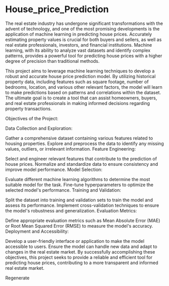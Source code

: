 # House_price_Prediction
The real estate industry has undergone significant transformations with the advent of technology, and one of the most promising developments is the application of machine learning in predicting house prices. Accurately estimating property values is crucial for both buyers and sellers, as well as real estate professionals, investors, and financial institutions. Machine learning, with its ability to analyze vast datasets and identify complex patterns, provides a powerful tool for predicting house prices with a higher degree of precision than traditional methods.

This project aims to leverage machine learning techniques to develop a robust and accurate house price prediction model. By utilizing historical property data, including features such as square footage, number of bedrooms, location, and various other relevant factors, the model will learn to make predictions based on patterns and correlations within the dataset. The ultimate goal is to create a tool that can assist homeowners, buyers, and real estate professionals in making informed decisions regarding property transactions.

Objectives of the Project:

Data Collection and Exploration:

Gather a comprehensive dataset containing various features related to housing properties.
Explore and preprocess the data to identify any missing values, outliers, or irrelevant information.
Feature Engineering:

Select and engineer relevant features that contribute to the prediction of house prices.
Normalize and standardize data to ensure consistency and improve model performance.
Model Selection:

Evaluate different machine learning algorithms to determine the most suitable model for the task.
Fine-tune hyperparameters to optimize the selected model's performance.
Training and Validation:

Split the dataset into training and validation sets to train the model and assess its performance.
Implement cross-validation techniques to ensure the model's robustness and generalization.
Evaluation Metrics:

Define appropriate evaluation metrics such as Mean Absolute Error (MAE) or Root Mean Squared Error (RMSE) to measure the model's accuracy.
Deployment and Accessibility:

Develop a user-friendly interface or application to make the model accessible to users.
Ensure the model can handle new data and adapt to changes in the real estate market.
By successfully accomplishing these objectives, this project seeks to provide a reliable and efficient tool for predicting house prices, contributing to a more transparent and informed real estate market.

Regenerate
